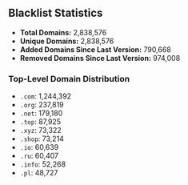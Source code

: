 ## Blacklist Statistics

- **Total Domains:** 2,838,576
- **Unique Domains:** 2,838,576
- **Added Domains Since Last Version:** 790,668
- **Removed Domains Since Last Version:** 974,008

### Top-Level Domain Distribution

-  `.com`: 1,244,392
-  `.org`: 237,819
-  `.net`: 179,180
-  `.top`: 87,925
-  `.xyz`: 73,322
-  `.shop`: 73,214
-  `.io`: 60,639
-  `.ru`: 60,407
-  `.info`: 52,268
-  `.pl`: 48,727
